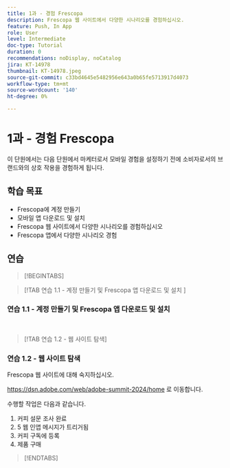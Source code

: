 ```yaml
---
title: 1과 - 경험 Frescopa
description: Frescopa 웹 사이트에서 다양한 시나리오를 경험하십시오.
feature: Push, In App
role: User
level: Intermediate
doc-type: Tutorial
duration: 0
recommendations: noDisplay, noCatalog
jira: KT-14978
thumbnail: KT-14978.jpeg
source-git-commit: c33bd4645e5482956e643a0b65fe5713917d4073
workflow-type: tm+mt
source-wordcount: '140'
ht-degree: 0%

---
```



# 1과 - 경험 Frescopa

이 단원에서는 다음 단원에서 마케터로서 모바일 경험을 설정하기 전에 소비자로서의 브랜드와의 상호 작용을 경험하게 됩니다.

## 학습 목표 

* Frescopa에 계정 만들기 
* 모바일 앱 다운로드 및 설치 
* Frescopa 웹 사이트에서 다양한 시나리오를 경험하십시오 
* Frescopa 앱에서 다양한 시나리오 경험

## 연습

>[!BEGINTABS]

>[!TAB 연습 1.1 - 계정 만들기 및 Frescopa 앱 다운로드 및 설치 ]

### 연습 1.1 - 계정 만들기 및 Frescopa 앱 다운로드 및 설치 


 
>[!TAB 연습 1.2 - 웹 사이트 탐색]

### 연습 1.2 - 웹 사이트 탐색

Frescopa 웹 사이트에 대해 숙지하십시오.

https://dsn.adobe.com/web/adobe-summit-2024/home 로 이동합니다.

수행할 작업은 다음과 같습니다.

1. 커피 설문 조사 완료
2. 5 웹 인앱 메시지가 트리거됨 
3. 커피 구독에 등록 
4. 제품 구매

>[!ENDTABS]
